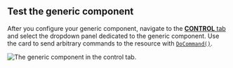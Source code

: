 ## Test the generic component

After you configure your generic component, navigate to the [**CONTROL** tab](/fleet/control/) and select the dropdown panel dedicated to the generic component.
Use the card to send arbitrary commands to the resource with [`DoCommand()`](/components/generic/#docommand).

![The generic component in the control tab.](/components/generic/generic-control.png)
